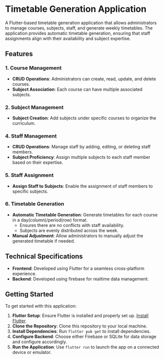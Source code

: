 # Timetable Generation Application

A Flutter-based timetable generation application that allows administrators to manage courses, subjects, staff, and generate weekly timetables. The application provides automatic timetable generation, ensuring that staff assignments align with their availability and subject expertise.

## Features

### 1. Course Management
- **CRUD Operations**: Administrators can create, read, update, and delete courses.
- **Subject Association**: Each course can have multiple associated subjects.

### 2. Subject Management
- **Subject Creation**: Add subjects under specific courses to organize the curriculum.

### 4. Staff Management
- **CRUD Operations**: Manage staff by adding, editing, or deleting staff members.
- **Subject Proficiency**: Assign multiple subjects to each staff member based on their expertise.

### 5. Staff Assignment
- **Assign Staff to Subjects**: Enable the assignment of staff members to specific subjects.

### 6. Timetable Generation
- **Automatic Timetable Generation**: Generate timetables for each course in a day(column)/period(row) format.
  - Ensures there are no conflicts with staff availability.
  - Subjects are evenly distributed across the week.
- **Manual Adjustment**: Allow administrators to manually adjust the generated timetable if needed.

## Technical Specifications

- **Frontend**: Developed using Flutter for a seamless cross-platform experience.
- **Backend**: Developed using firebase for realtime data management.

## Getting Started

To get started with this application:

1. **Flutter Setup**: Ensure Flutter is installed and properly set up. [Install Flutter](https://docs.flutter.dev/get-started/install).
2. **Clone the Repository**: Clone this repository to your local machine.
3. **Install Dependencies**: Run `flutter pub get` to install dependencies.
4. **Configure Backend**: Choose either Firebase or SQLite for data storage and configure accordingly.
5. **Run the Application**: Use `flutter run` to launch the app on a connected device or emulator.
